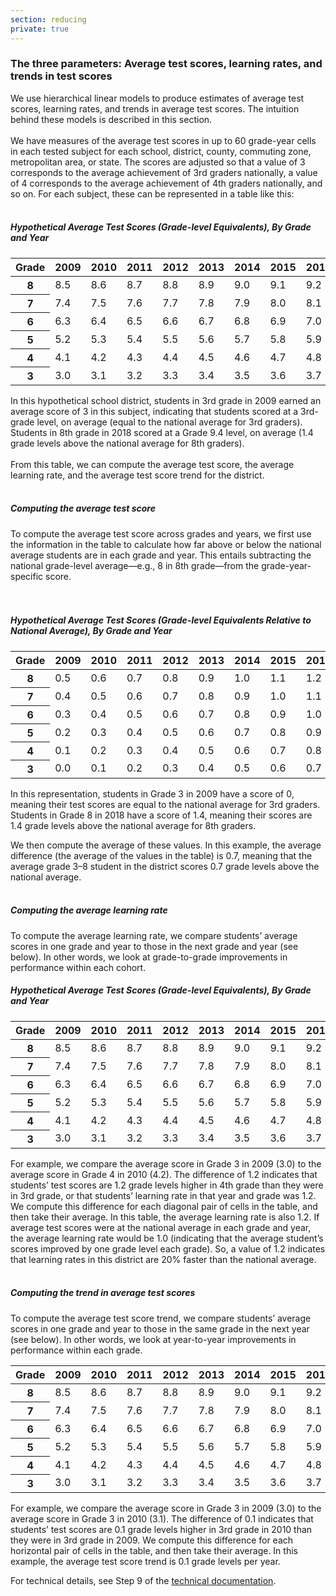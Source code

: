 ```yaml
---
section: reducing
private: true
---
```


<h3>The three parameters: Average test scores, learning rates, and trends in test scores</h3>

We use hierarchical linear models to produce estimates of average test scores, learning rates, and trends in average test scores. The intuition behind these models is described in this section.
<br><br>
We have measures of the average test scores in up to 60 grade-year cells in each tested subject for each school, district, county, commuting zone, metropolitan area, or state. The scores are adjusted so that a value of 3 corresponds to the average achievement of 3rd graders nationally, a value of 4 corresponds to the average achievement of 4th graders nationally, and so on. For each subject, these can be represented in a table like this:
<br><br>

<h5 class="big-superhead">Hypothetical Average Test Scores (Grade-level Equivalents), By Grade and Year</h5>

<table class="table-responsive table seda-table left-2 first-col-bold">
  <thead>
    <tr>
      <th>
        Grade
      </th>
      <th>
        2009
      </th>
      <th>
        2010
      </th>
      <th>
        2011
      </th>
      <th>
        2012
      </th>
      <th>
        2013
      </th>
      <th>
        2014
      </th>
      <th>
        2015
      </th>
      <th>
        2016
      </th>
      <th>
        2017
      </th>
      <th>
        2018
      </th>
    </tr>
  </thead>
  <tbody>
    <tr>
      <th>
        8
      </th>
      <td>
        8.5
      </td>
      <td>
        8.6
      </td>
      <td>
        8.7
      </td>
      <td>
        8.8
      </td>
      <td>
        8.9
      </td>
      <td>
        9.0
      </td>
      <td>
        9.1
      </td>
      <td>
        9.2
      </td>
      <td>
        9.3
      </td>
      <td>
        9.4
      </td>
    </tr>
    <tr>
      <th>
        7
      </th>
      <td>
        7.4
      </td>
      <td>
        7.5
      </td>
      <td>
        7.6
      </td>
      <td>
        7.7
      </td>
      <td>
        7.8
      </td>
      <td>
        7.9
      </td>
      <td>
        8.0
      </td>
      <td>
        8.1
      </td>
      <td>
        8.2
      </td>
      <td>
        8.3
      </td>
    </tr>
    <tr>
      <th>
        6
      </th>
      <td>
        6.3
      </td>
      <td>
        6.4
      </td>
      <td>
        6.5
      </td>
      <td>
        6.6
      </td>
      <td>
        6.7
      </td>
      <td>
        6.8
      </td>
      <td>
        6.9
      </td>
      <td>
        7.0
      </td>
      <td>
        7.1
      </td>
      <td>
        7.2
      </td>
    </tr>
    <tr>
      <th>
        5
      </th>
      <td>
        5.2
      </td>
      <td>
        5.3
      </td>
      <td>
        5.4
      </td>
      <td>
        5.5
      </td>
      <td>
        5.6
      </td>
      <td>
        5.7
      </td>
      <td>
        5.8
      </td>
      <td>
        5.9
      </td>
      <td>
        6.0
      </td>
      <td>
        6.1
      </td>
    </tr>
    <tr>
      <th>
        4
      </th>
      <td>
        4.1
      </td>
      <td>
        4.2
      </td>
      <td>
        4.3
      </td>
      <td>
        4.4
      </td>
      <td>
        4.5
      </td>
      <td>
        4.6
      </td>
      <td>
        4.7
      </td>
      <td>
        4.8
      </td>
      <td>
        4.9
      </td>
      <td>
        5.0
      </td>
    </tr>
    <tr>
      <th>
        3
      </th>
      <td>
        3.0
      </td>
      <td>
        3.1
      </td>
      <td>
        3.2
      </td>
      <td>
        3.3
      </td>
      <td>
        3.4
      </td>
      <td>
        3.5
      </td>
      <td>
        3.6
      </td>
      <td>
        3.7
      </td>
      <td>
        3.8
      </td>
      <td>
        3.9
      </td>
    </tr>
  </tbody>
</table>

In this hypothetical school district, students in 3rd grade in 2009 earned an average score of 3 in this subject, indicating that students scored at a 3rd-grade level, on average (equal to the national average for 3rd graders). Students in 8th grade in 2018 scored at a Grade 9.4 level, on average (1.4 grade levels above the national average for 8th graders).
<br><br>
From this table, we can compute the average test score, the average learning rate, and the average test score trend for the district.
<br><br>

<h5>Computing the average test score</h5>

To compute the average test score across grades and years, we first use the information in the table to calculate how far above or below the national average students are in each grade and year. This entails subtracting the national grade-level average—e.g., 8 in 8th grade—from the grade-year-specific score.
<br><br><br>

<h5 class="big-superhead">Hypothetical Average Test Scores (Grade-level Equivalents Relative to National Average), By Grade and Year</h5>

<table class="table-responsive table seda-table left-2 first-col-bold">
  <thead>
    <tr>
      <th>
        Grade
      </th>
      <th>
        2009
      </th>
      <th>
        2010
      </th>
      <th>
        2011
      </th>
      <th>
        2012
      </th>
      <th>
        2013
      </th>
      <th>
        2014
      </th>
      <th>
        2015
      </th>
      <th>
        2016
      </th>
      <th>
        2017
      </th>
      <th>
        2018
      </th>
    </tr>
  </thead>
  <tbody>
    <tr>
      <th>
        8
      </th>
      <td>
        0.5
      </td>
      <td>
        0.6
      </td>
      <td>
        0.7
      </td>
      <td>
        0.8
      </td>
      <td>
        0.9
      </td>
      <td>
        1.0
      </td>
      <td>
        1.1
      </td>
      <td>
        1.2
      </td>
      <td>
        1.3
      </td>
      <td>
        1.4
      </td>
    </tr>
    <tr>
      <th>
        7
      </th>
      <td>
        0.4
      </td>
      <td>
        0.5
      </td>
      <td>
        0.6
      </td>
      <td>
        0.7
      </td>
      <td>
        0.8
      </td>
      <td>
        0.9
      </td>
      <td>
        1.0
      </td>
      <td>
        1.1
      </td>
      <td>
        1.2
      </td>
      <td>
        1.3
      </td>
    </tr>
    <tr>
      <th>
        6
      </th>
      <td>
        0.3
      </td>
      <td>
        0.4
      </td>
      <td>
        0.5
      </td>
      <td>
        0.6
      </td>
      <td>
        0.7
      </td>
      <td>
        0.8
      </td>
      <td>
        0.9
      </td>
      <td>
        1.0
      </td>
      <td>
        1.1
      </td>
      <td>
        1.2
      </td>
    </tr>
    <tr>
      <th>
        5
      </th>
      <td>
        0.2
      </td>
      <td>
        0.3
      </td>
      <td>
        0.4
      </td>
      <td>
        0.5
      </td>
      <td>
        0.6
      </td>
      <td>
        0.7
      </td>
      <td>
        0.8
      </td>
      <td>
        0.9
      </td>
      <td>
        1.0
      </td>
      <td>
        1.1
      </td>
    </tr>
    <tr>
      <th>
        4
      </th>
      <td>
        0.1
      </td>
      <td>
        0.2
      </td>
      <td>
        0.3
      </td>
      <td>
        0.4
      </td>
      <td>
        0.5
      </td>
      <td>
        0.6
      </td>
      <td>
        0.7
      </td>
      <td>
        0.8
      </td>
      <td>
        0.9
      </td>
      <td>
        1.0
      </td>
    </tr>
    <tr>
      <th>
        3
      </th>
      <td>
        0.0
      </td>
      <td>
        0.1
      </td>
      <td>
        0.2
      </td>
      <td>
        0.3
      </td>
      <td>
        0.4
      </td>
      <td>
        0.5
      </td>
      <td>
        0.6
      </td>
      <td>
        0.7
      </td>
      <td>
        0.8
      </td>
      <td>
        0.9
      </td>
    </tr>
  </tbody>
</table>

In this representation, students in Grade 3 in 2009 have a score of 0, meaning their test scores are equal to the national average for 3rd graders. Students in Grade 8 in 2018 have a score of 1.4, meaning their scores are 1.4 grade levels above the national average for 8th graders.

We then compute the average of these values. In this example, the average difference (the average of the values in the table) is 0.7, meaning that the average grade 3–8 student in the district scores 0.7 grade levels above the national average.
<br><br>

<h5>Computing the average learning rate</h5>
To compute the average learning rate, we compare students’ average scores in one grade and year to those in the next grade and year (see below). In other words, we look at grade-to-grade improvements in performance within each cohort.

<h5 class="big-superhead">Hypothetical Average Test Scores (Grade-level Equivalents), By Grade and Year</h5>

<table class="table-responsive table diag-arrow-bl left-2 seda-table">
  <thead>
    <tr>
      <th>
        Grade
      </th>
      <th>
        2009
      </th>
      <th>
        2010
      </th>
      <th>
        2011
      </th>
      <th>
        2012
      </th>
      <th>
        2013
      </th>
      <th>
        2014
      </th>
      <th>
        2015
      </th>
      <th>
        2016
      </th>
      <th>
        2017
      </th>
      <th>
        2018
      </th>
    </tr>
  </thead>
  <tbody>
    <tr>
      <th>
        8
      </th>
      <td>
        8.5
      </td>
      <td>
        8.6
      </td>
      <td>
        8.7
      </td>
      <td>
        8.8
      </td>
      <td>
        8.9
      </td>
      <td>
        9.0
      </td>
      <td>
        9.1
      </td>
      <td>
        9.2
      </td>
      <td>
        9.3
      </td>
      <td>
        9.4
      </td>
    </tr>
    <tr>
      <th>
        7
      </th>
      <td>
        7.4
      </td>
      <td>
        7.5
      </td>
      <td>
        7.6
      </td>
      <td>
        7.7
      </td>
      <td>
        7.8
      </td>
      <td>
        7.9
      </td>
      <td>
        8.0
      </td>
      <td>
        8.1
      </td>
      <td>
        8.2
      </td>
      <td>
        8.3
      </td>
    </tr>
    <tr>
      <th>
        6
      </th>
      <td>
        6.3
      </td>
      <td>
        6.4
      </td>
      <td>
        6.5
      </td>
      <td>
        6.6
      </td>
      <td>
        6.7
      </td>
      <td>
        6.8
      </td>
      <td>
        6.9
      </td>
      <td>
        7.0
      </td>
      <td>
        7.1
      </td>
      <td>
        7.2
      </td>
    </tr>
    <tr>
      <th>
        5
      </th>
      <td>
        5.2
      </td>
      <td>
        5.3
      </td>
      <td>
        5.4
      </td>
      <td>
        5.5
      </td>
      <td>
        5.6
      </td>
      <td>
        5.7
      </td>
      <td>
        5.8
      </td>
      <td>
        5.9
      </td>
      <td>
        6.0
      </td>
      <td>
        6.1
      </td>
    </tr>
    <tr>
      <th>
        4
      </th>
      <td>
        4.1
      </td>
      <td>
        4.2
      </td>
      <td>
        4.3
      </td>
      <td>
        4.4
      </td>
      <td>
        4.5
      </td>
      <td>
        4.6
      </td>
      <td>
        4.7
      </td>
      <td>
        4.8
      </td>
      <td>
        4.9
      </td>
      <td>
        5.0
      </td>
    </tr>
    <tr>
      <th>
        3
      </th>
      <td>
        3.0
      </td>
      <td>
        3.1
      </td>
      <td>
        3.2
      </td>
      <td>
        3.3
      </td>
      <td>
        3.4
      </td>
      <td>
        3.5
      </td>
      <td>
        3.6
      </td>
      <td>
        3.7
      </td>
      <td>
        3.8
      </td>
      <td>
        3.9
      </td>
    </tr>
  </tbody>
</table>

For example, we compare the average score in Grade 3 in 2009 (3.0) to the average score in Grade 4 in 2010 (4.2). The difference of 1.2 indicates that students’ test scores are 1.2 grade levels higher in 4th grade than they were in 3rd grade, or that students’ learning rate in that year and grade was 1.2. We compute this difference for each diagonal pair of cells in the table, and then take their average. In this table, the average learning rate is also 1.2. If average test scores were at the national average in each grade and year, the average learning rate would be 1.0 (indicating that the average student’s scores improved by one grade level each grade). So, a value of 1.2 indicates that learning rates in this district are 20% faster than the national average.
<br><br>

<h5>Computing the trend in average test scores</h5>

To compute the average test score trend, we compare students’ average scores in one grade and year to those in the same grade in the next year (see below). In other words, we look at year-to-year improvements in performance within each grade.

<table class="table-responsive table rt-arrow-bl left-2 seda-table">
  <thead>
    <tr>
      <th>
        Grade
      </th>
      <th>
        2009
      </th>
      <th>
        2010
      </th>
      <th>
        2011
      </th>
      <th>
        2012
      </th>
      <th>
        2013
      </th>
      <th>
        2014
      </th>
      <th>
        2015
      </th>
      <th>
        2016
      </th>
      <th>
        2017
      </th>
      <th>
        2018
      </th>
    </tr>
  </thead>
  <tbody>
    <tr>
      <th>
        8
      </th>
      <td>
        8.5
      </td>
      <td>
        8.6
      </td>
      <td>
        8.7
      </td>
      <td>
        8.8
      </td>
      <td>
        8.9
      </td>
      <td>
        9.0
      </td>
      <td>
        9.1
      </td>
      <td>
        9.2
      </td>
      <td>
        9.3
      </td>
      <td>
        9.4
      </td>
    </tr>
    <tr>
      <th>
        7
      </th>
      <td>
        7.4
      </td>
      <td>
        7.5
      </td>
      <td>
        7.6
      </td>
      <td>
        7.7
      </td>
      <td>
        7.8
      </td>
      <td>
        7.9
      </td>
      <td>
        8.0
      </td>
      <td>
        8.1
      </td>
      <td>
        8.2
      </td>
      <td>
        8.3
      </td>
    </tr>
    <tr>
      <th>
        6
      </th>
      <td>
        6.3
      </td>
      <td>
        6.4
      </td>
      <td>
        6.5
      </td>
      <td>
        6.6
      </td>
      <td>
        6.7
      </td>
      <td>
        6.8
      </td>
      <td>
        6.9
      </td>
      <td>
        7.0
      </td>
      <td>
        7.1
      </td>
      <td>
        7.2
      </td>
    </tr>
    <tr>
      <th>
        5
      </th>
      <td>
        5.2
      </td>
      <td>
        5.3
      </td>
      <td>
        5.4
      </td>
      <td>
        5.5
      </td>
      <td>
        5.6
      </td>
      <td>
        5.7
      </td>
      <td>
        5.8
      </td>
      <td>
        5.9
      </td>
      <td>
        6.0
      </td>
      <td>
        6.1
      </td>
    </tr>
    <tr>
      <th>
        4
      </th>
      <td>
        4.1
      </td>
      <td>
        4.2
      </td>
      <td>
        4.3
      </td>
      <td>
        4.4
      </td>
      <td>
        4.5
      </td>
      <td>
        4.6
      </td>
      <td>
        4.7
      </td>
      <td>
        4.8
      </td>
      <td>
        4.9
      </td>
      <td>
        5.0
      </td>
    </tr>
    <tr>
      <th>
        3
      </th>
      <td>
        3.0
      </td>
      <td>
        3.1
      </td>
      <td>
        3.2
      </td>
      <td>
        3.3
      </td>
      <td>
        3.4
      </td>
      <td>
        3.5
      </td>
      <td>
        3.6
      </td>
      <td>
        3.7
      </td>
      <td>
        3.8
      </td>
      <td>
        3.9
      </td>
    </tr>
  </tbody>
</table>

For example, we compare the average score in Grade 3 in 2009 (3.0) to the average score in Grade 3 in 2010 (3.1). The difference of 0.1 indicates that students’ test scores are 0.1 grade levels higher in 3rd grade in 2010 than they were in 3rd grade in 2009. We compute this difference for each horizontal pair of cells in the table, and then take their average. In this example, the average test score trend is 0.1 grade levels per year.

For technical details, see Step 9 of the <a href="https://stacks.stanford.edu/file/druid:db586ns4974/seda_documentation_4.0.pdf" target="_blank" rel="noopener noreferrer">technical documentation</a>.
